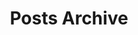 ---
title: "Posts Archive"
layout: archive
type: archive
description: Archive of historical posts.
tags:
    - conferences
---